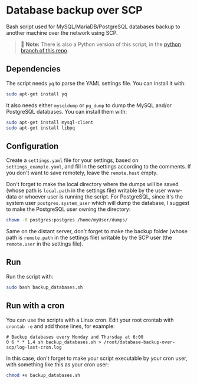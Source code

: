 # Database backup over SCP

Bash script used for MySQL/MariaDB/PostgreSQL databases backup to another machine over the network using SCP.

> 📝 **Note:** There is also a Python version of this script, in the [python branch of this repo](https://github.com/bolinocroustibat/databases-backup-over-scp/tree/python).

## Dependencies

The script needs `yq` to parse the YAML settings file. You can install it with:
```bash
sudo apt-get install yq
```

It also needs either `mysqldump` or `pg_dump` to dump the MySQL and/or PostgreSQL databases. You can install them with:
```bash
sudo apt-get install mysql-client
sudo apt-get install libpq
```

## Configuration

Create a `settings.yaml` file for your settings, based on `settings_example.yaml`, and fill in the settings according to the comments. If you don't want to save remotely, leave the `remote.host` empty.

Don't forget to make the local directory where the dumps will be saved (whose path is `local.path` in the settings file) writable by the user www-data or whoever user is running the script.
For PostgreSQL, since it's the system user `postgres.system_user` which will dump the database, I suggest to make the PostgreSQL user owning the directory:
```sh
chown -R postgres:postgres /home/myUser/dumps/
```

Same on the distant server, don't forget to make the backup folder (whose path is `remote.path` in the settings file) writable by the SCP user (the `remote.user` in the settings file).


## Run

Run the script with:
```bash
sudo bash backup_databases.sh
```

## Run with a cron

You can use the scripts with a Linux cron. Edit your root crontab with `crontab -e` and add those lines, for example:

```
# Backup databases every Monday and Thursday at 6:00
0 6 * * 1,4 sh backup_databases.sh > /root/database-backup-over-scp/log-last-cron.log
```

In this case, don't forget to make your script executable by your cron user, with something like this as your cron user:
```bash
chmod +x backup_databases.sh
```
